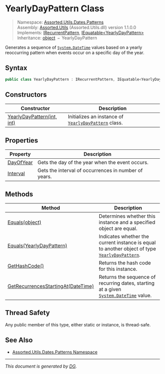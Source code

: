 ﻿# YearlyDayPattern Class

> Namespace: [Assorted.Utils.Dates.Patterns](index.md#assortedutilsdatespatterns-namespace)\
> Assembly: [Assorted.Utils](index.md) (Assorted.Utils.dll) version 1.1.0.0\
> Implements: [IRecurrentPattern](Assorted.Utils.Dates.IRecurrentPattern.md), [IEquatable\<YearlyDayPattern>](https://docs.microsoft.com/en-us/dotnet/api/system.iequatable-1)\
> Inheritance: [object](https://docs.microsoft.com/en-us/dotnet/api/system.object) `→` YearlyDayPattern

Generates a sequence of [`System.DateTime`](https://docs.microsoft.com/en-us/dotnet/api/system.datetime) values based on a yearly reoccurring pattern when events occur on a specific day of the year.

## Syntax

```csharp
public class YearlyDayPattern : IRecurrentPattern, IEquatable<YearlyDayPattern>
```

## Constructors

Constructor | Description
--- | ---
[YearlyDayPattern(int, int)](Assorted.Utils.Dates.Patterns.YearlyDayPattern.-ctor.md) | Initializes an instance of [`YearlyDayPattern`](Assorted.Utils.Dates.Patterns.YearlyDayPattern.md) class.

## Properties

Property | Description
--- | ---
[DayOfYear](Assorted.Utils.Dates.Patterns.YearlyDayPattern.DayOfYear.md) | Gets the day of the year when the event occurs.
[Interval](Assorted.Utils.Dates.Patterns.YearlyDayPattern.Interval.md) | Gets the interval of occurrences in number of years.

## Methods

Method | Description
--- | ---
[Equals(object)](Assorted.Utils.Dates.Patterns.YearlyDayPattern.Equals.md#equalsobject) | Determines whether this instance and a specified object are equal.
[Equals(YearlyDayPattern)](Assorted.Utils.Dates.Patterns.YearlyDayPattern.Equals.md#equalsyearlydaypattern) | Indicates whether the current instance is equal to another object of type [`YearlyDayPattern`](Assorted.Utils.Dates.Patterns.YearlyDayPattern.md).
[GetHashCode()](Assorted.Utils.Dates.Patterns.YearlyDayPattern.GetHashCode.md) | Returns the hash code for this instance.
[GetRecurrencesStartingAt(DateTime)](Assorted.Utils.Dates.Patterns.YearlyDayPattern.GetRecurrencesStartingAt.md) | Returns the sequence of recurring dates, starting at a given [`System.DateTime`](https://docs.microsoft.com/en-us/dotnet/api/system.datetime) value.

## Thread Safety

Any public member of this type, either static or instance, is thread\-safe.

## See Also

- [Assorted.Utils.Dates.Patterns Namespace](index.md#assortedutilsdatespatterns-namespace)

---

_This document is generated by [DG](https://github.com/Khojasteh/dg)._
